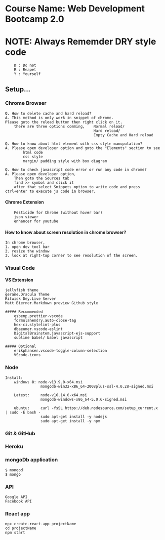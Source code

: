 # Course Name: Web Development Bootcamp 2.0

# NOTE: Always Rememder DRY style code
        D : Do not 
        R : Reapet
        Y : Yourself
        
## Setup...

### Chrome Browser

    Q. How to delete cache and hard reload?
    A. This method is only work in snippet of chrome.
    Please goto the reload button then right click on it.
        there are three options comming,    Normal reload/
                                            Hard reload/
                                            Empty Cache and Hard reload

    Q. How to know about html element with css style manupulation?
    A. Please open developer option and goto the "Elements" section to see
            html code
            css style
            margin/ padding style with box diagram

    Q. How to check javascript code error or run any code in chrome?
    A. Please open developer option,
        Then goto the Sources tab
        find >> symbol and click it
        after that select Snippets option to write code and press ctrl+enter to execute js code in browser.

#### Chrome Extension

        Pesticide for Chrome (without hover bar)
        json viewer
        enhancer for youtube

#### How to know about screen resolution in chrome browser?

    In chrome browser, 
    1. open dev tool bar 
    2. resize the window 
    3. look at right-top corner to see resolution of the screen.

### Visual Code

#### VS Extension

    jellyfish theme
    gerane.Dracula Theme
    Ritwick Dey.Live Server
    Matt Bierner.Markdown preview Github style

    ##### Recommended
        esbenp.prettier-vscode
        formulahendry.auto-close-tag
        hex-ci.stylelint-plus
        dbaeumer.vscode-eslint
        DigitalBrainstem.javascript-ejs-support
        sublime babel/ babel javascript

    ##### Optional
        erikphansen.vscode-toggle-column-selection
        VScode-icons

### Node 
    Install: 
        windows 8: node-v13.9.0-x64.msi
                    mongodb-win32-x86_64-2008plus-ssl-4.0.28-signed.msi
        
        Latest:     node-v16.14.0-x64.msi
                    mongodb-windows-x86_64-5.0.6-signed.msi

        ubuntu:     curl -fsSL https://deb.nodesource.com/setup_current.x | sudo -E bash -
                    sudo apt-get install -y nodejs
                    sudo apt-get install -y npm

### Git & GitHub

### Heroku

### mongoDb application
    $ mongod
    $ mongo

### API
    Google API
    Facebook API
    
### React app
    npx create-react-app projectName
    cd projectName
    npm start
